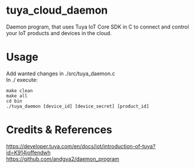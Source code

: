 # tuya_cloud_daemon
Daemon program, that uses Tuya IoT Core SDK in C to connect and control your IoT products and devices in the cloud.

# Usage
Add wanted changes in ./src/tuya_daemon.c <br>
In ./ execute: 

```
make clean
make all
cd bin
./tuya_daemon [device_id] [device_secret] [product_id]
```

# Credits & References
https://developer.tuya.com/en/docs/iot/introduction-of-tuya?id=K914joffendwh <br>
https://github.com/andgva2/daemon_program
